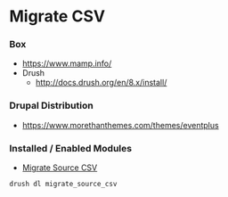 # Migrate CSV

### Box
- https://www.mamp.info/
- Drush
    - http://docs.drush.org/en/8.x/install/

### Drupal Distribution
- https://www.morethanthemes.com/themes/eventplus

### Installed / Enabled Modules 
- [Migrate Source CSV](https://www.drupal.org/project/migrate_source_csv)

```
drush dl migrate_source_csv
```
